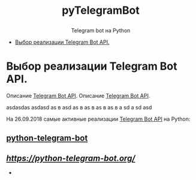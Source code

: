 # <p align="center">pyTelegramBot
<p align="center">Telegram bot на Python

* [Выбор реализации Telegram Bot API.](#select-implementation)

# Выбор реализации Telegram Bot API.

Описание <a href="https://core.telegram.org/bots/api">Telegram Bot API</a>.
Описание [Telegram Bot API](https://core.telegram.org/bots/api).

asdasdas
asdasd
as
в
asd
as
в
as
в
as
в
as
в
a
sd
a
sd
asd


На 26.09.2018 самые активные реализации <a href="https://core.telegram.org/bots/api">Telegram Bot API</a> на Python:

## <a href="https://github.com/python-telegram-bot/python-telegram-bot">python-telegram-bot</a>
*https://python-telegram-bot.org/*
-
+
